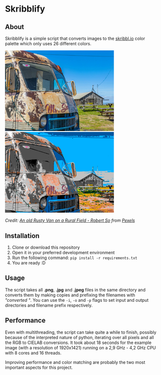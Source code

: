 # Skribblify

## About
Skribblify is a simple script that converts images to the [skribbl.io](https://skribbl.io/) color palette which only uses 26 different colors.

<img src="examples\pexels-robertkso-16244387.jpg" width=360px/> <img src="examples\converted%20pexels-robertkso-16244387.jpg" width=360px/>

*Credit: [An old Rusty Van on a Rural Field - Robert So](https://www.pexels.com/photo/an-old-rusty-van-on-a-rural-field-16244387/) from [Pexels](https://www.pexels.com/hu-hu/)*

## Installation
1. Clone or download this repository
2. Open it in your preferred development environment
3. Run the following command: ```pip install -r requirements.txt```
4. You are ready :D

## Usage
The script takes all **.png**, **.jpg** and **.jpeg** files in the same directory and converts them by making copies and prefixing the filenames with *"converted "*.
You can use the ```-i```, ```-o``` and ```-p``` flags to set input and output directories and filename prefix respectively.

## Performance
Even with multithreading, the script can take quite a while to finish, possibly because of the interpreted nature of python, iterating over all pixels and all the RGB to CIELAB conversions. It took about 18 seconds for the example image (with a resolution of 1920x1421) running on a 2,9 GHz - 4,2 GHz CPU with 8 cores and 16 threads.

Improving performance and color matching are probably the two most important aspects for this project.